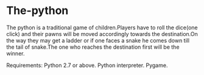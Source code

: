 # The-python
The python is a traditional game of children.Players have to roll the dice(one click) and their pawns will be moved accordingly towards the destination.On the way they may get a ladder or if one faces a snake he comes down till the tail of snake.The one who reaches the destination first will be the winner.


Requirements:
Python 2.7 or above.
Python interpreter.
Pygame.


